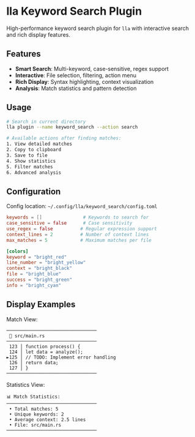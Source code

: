 # lla Keyword Search Plugin

High-performance keyword search plugin for `lla` with interactive search and rich display features.

## Features

- **Smart Search**: Multi-keyword, case-sensitive, regex support
- **Interactive**: File selection, filtering, action menu
- **Rich Display**: Syntax highlighting, context visualization
- **Analysis**: Match statistics and pattern detection

## Usage

```bash
# Search in current directory
lla plugin --name keyword_search --action search

# Available actions after finding matches:
1. View detailed matches
2. Copy to clipboard
3. Save to file
4. Show statistics
5. Filter matches
6. Advanced analysis
```

## Configuration

Config location: `~/.config/lla/keyword_search/config.toml`

```toml
keywords = []               # Keywords to search for
case_sensitive = false      # Case sensitivity
use_regex = false          # Regular expression support
context_lines = 2          # Number of context lines
max_matches = 5            # Maximum matches per file

[colors]
keyword = "bright_red"
line_number = "bright_yellow"
context = "bright_black"
file = "bright_blue"
success = "bright_green"
info = "bright_cyan"
```

## Display Examples

Match View:

```
─────────────────────────────────
 📂 src/main.rs
─────────────────────────────────
 123 │ function process() {
 124 │ let data = analyze();
►125 │ // TODO: Implement error handling
 126 │ return data;
 127 │ }
─────────────────────────────────
```

Statistics View:

```
📊 Match Statistics:
─────────────────────────────────
 • Total matches: 5
 • Unique keywords: 2
 • Average context: 2.5 lines
 • File: src/main.rs
─────────────────────────────────
```
